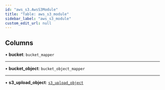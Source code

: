 ```yaml
---
id: "aws_s3.AwsS3Module"
title: "Table: aws_s3_module"
sidebar_label: "aws_s3_module"
custom_edit_url: null
---
```


## Columns

• **bucket**: `bucket_mapper`

___

• **bucket\_object**: `bucket_object_mapper`

___

• **s3\_upload\_object**: [`s3_upload_object`](aws_s3_rpcs_s3_upload_object.S3UploadObjectRpc.md)
